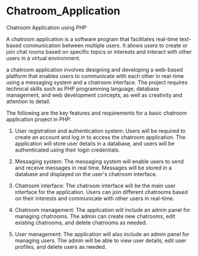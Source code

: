# Chatroom_Application
Chatroom Application using PHP

A chatroom application is a software program that facilitates real-time text-based communication between multiple users. It allows users to create or join chat rooms based on specific topics or interests and interact with other users in a virtual environment.

a chatroom application involves designing and developing a web-based platform that enables users to communicate with each other in real-time using a messaging system and a chatroom interface. The project requires technical skills such as PHP programming language, database management, and web development concepts, as well as creativity and attention to detail.

The following are the key features and requirements for a basic chatroom application project in PHP:

1. User registration and authentication system:
Users will be required to create an account and log in to access the chatroom application. The application will store user details in a database, and users will be authenticated using their login credentials.

3. Messaging system:
The messaging system will enable users to send and receive messages in real time. Messages will be stored in a database and displayed on the user's chatroom interface.

4. Chatroom interface:
The chatroom interface will be the main user interface for the application. Users can join different chatrooms based on their interests and communicate with other users in real-time.

6. Chatroom management:
The application will include an admin panel for managing chatrooms. The admin can create new chatrooms, edit existing chatrooms, and delete chatrooms as needed.

7. User management:
The application will also include an admin panel for managing users. The admin will be able to view user details, edit user profiles, and delete users as needed.

